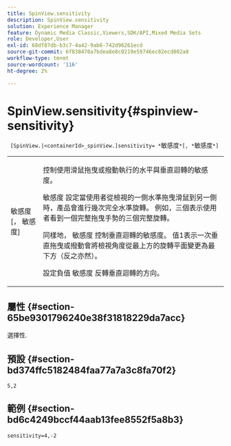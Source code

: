 ```yaml
---
title: SpinView.sensitivity
description: SpinView.sensitivity
solution: Experience Manager
feature: Dynamic Media Classic,Viewers,SDK/API,Mixed Media Sets
role: Developer,User
exl-id: 68df87db-b3c7-4a42-9ab6-742d96261ecd
source-git-commit: 6f838470a7bdea8e8c0219e59746ec82ecd802a8
workflow-type: tm+mt
source-wordcount: '116'
ht-degree: 2%

---
```


# SpinView.sensitivity{#spinview-sensitivity}

` [SpinView.|<containerId>_spinView.]sensitivity= *`敏感度`*[, *`敏感度`*]`

<table id="table_18D47E7C6A2D4D68B94225CB621D5F7C"> 
 <tbody> 
  <tr> 
   <td colname="col1"> <p> <span class="codeph"><span class="varname"> 敏感度</span>[， <span class="varname"> 敏感度</span>]</span> </p> </td> 
   <td colname="col2"> <p> 控制使用滑鼠拖曳或撥動執行的水平與垂直迴轉的敏感度。 </p> <p> <span class="codeph"> 敏感度</span> 設定當使用者從檢視的一側水準拖曳滑鼠到另一側時，產品會進行幾次完全水準旋轉。 例如，三個表示使用者看到一個完整拖曳手勢的三個完整旋轉。 </p> <p>同樣地， <span class="codeph"> 敏感度</span> 控制垂直迴轉的敏感度。 值1表示一次垂直拖曳或撥動會將檢視角度從最上方的旋轉平面變更為最下方（反之亦然）。 </p> <p>設定負值 <span class="codeph"> 敏感度</span> 反轉垂直迴轉的方向。 </p> </td> 
  </tr> 
 </tbody> 
</table>

## 屬性 {#section-65be9301796240e38f31818229da7acc}

選擇性.

## 預設 {#section-bd374ffc5182484faa77a7a3c8fa70f2}

`5,2`

## 範例 {#section-bd6c4249bccf44aab13fee8552f5a8b3}

`sensitivity=4,-2`
